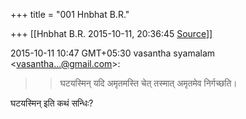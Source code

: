 +++
title = "001 Hnbhat B.R."

+++
[[Hnbhat B.R.	2015-10-11, 20:36:45 [Source](https://groups.google.com/g/samskrita/c/KYcT30ZWdlo)]]



2015-10-11 10:47 GMT+05:30 vasantha syamalam \<[vasantha...@gmail.com]()\>:  

> 
> > घटयस्मिन् यदि अमृतमस्ति चेत् तस्मात् अमृतमेव निर्गच्छति।
> > 

  

घटयस्मिन् इति कथं सन्धिः?

